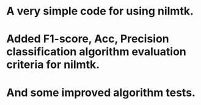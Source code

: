 # A very simple code for using nilmtk. 
# Added F1-score, Acc, Precision classification algorithm evaluation criteria for nilmtk.
# And some improved algorithm tests.
